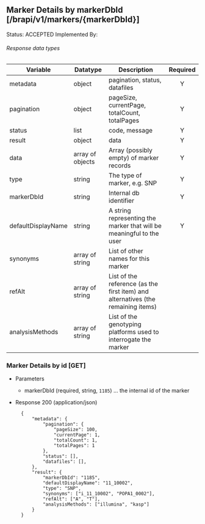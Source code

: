 ## Marker Details by markerDbId [/brapi/v1/markers/{markerDbId}]

Status: ACCEPTED
Implemented By: 

###### Response data types
|Variable|Datatype|Description|Required|  
|------|------|------|:-----:|
|metadata|object|pagination, status, datafiles|Y|
|pagination|object|pageSize, currentPage, totalCount, totalPages|Y|
|status|list|code, message|Y|
|result|object|data|Y|
|data|array of objects|Array (possibly empty) of marker records|Y|
|type|string|The type of marker, e.g. SNP|Y|
|markerDbId|string|Internal db identifier|Y|
|defaultDisplayName|string|A string representing the marker that will be meaningful to the user|Y|
|synonyms|array of string|List of other names for this marker||
|refAlt|array of string|List of the reference (as the first item) and alternatives (the remaining items)||
|analysisMethods|array of string|List of the genotyping platforms used to interrogate the marker||

### Marker Details by id [GET]
+ Parameters
    + markerDbId (required, string, `1185`) ... the internal id of the marker
    
+ Response 200 (application/json)

        {
            "metadata": {                
                "pagination": {
                    "pageSize": 100,
                    "currentPage": 1,
                    "totalCount": 1,
                    "totalPages": 1
                },
                "status": [],
                "datafiles": [],
            },
            "result": {
                "markerDbId": "1185",
                "defaultDisplayName": "11_10002",
                "type": "SNP",
                "synonyms": ["i_11_10002", "POPA1_0002"],
                "refAlt": ["A", "T"],
                "analysisMethods": ["illumina", "kasp"]
            }
        }
